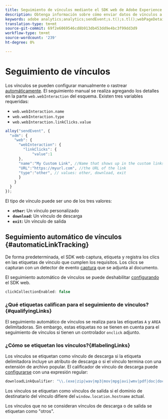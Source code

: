 ```yaml
---
title: Seguimiento de vínculos mediante el SDK web de Adobe Experience Platform
description: Obtenga información sobre cómo enviar datos de vínculos a Adobe Analytics con el SDK web de Experience Platform
keywords: adobe analytics;analytics;sendEvent;s.t();s.tl();webPageDetails;pageViews;webInteraction;vistas de página;seguimiento de vínculos;vínculos;seguimiento de vínculos;clickCollection;colección de clics;
translation-type: tm+mt
source-git-commit: 69f2e6069546cd8b913db453dd9e4bc3f99dd3d9
workflow-type: tm+mt
source-wordcount: '239'
ht-degree: 0%

---
```



# Seguimiento de vínculos

Los vínculos se pueden configurar manualmente o rastrear [automáticamente](#automaticLinkTracking). El seguimiento manual se realiza agregando los detalles en la parte `web.webInteraction` del esquema. Existen tres variables requeridas:

* `web.webInteraction.name`
* `web.webInteraction.type`
* `web.webInteraction.linkClicks.value`

```javascript
alloy("sendEvent", {
  "xdm": {
    "web": {
      "webInteraction": {
        "linkClicks": {
            "value":1
      },
      "name":"My Custom Link", //Name that shows up in the custom links report
      "URL":"https://myurl.com", //the URL of the link
      "type":"other", // values: other, download, exit
      }
    }
  }
});
```

El tipo de vínculo puede ser uno de los tres valores:

* **`other`:** Un vínculo personalizado
* **`download`:** Un vínculo de descarga
* **`exit`:** Un vínculo de salida

## Seguimiento automático de vínculos {#automaticLinkTracking}

De forma predeterminada, el SDK web captura, etiqueta y registra los clics en las etiquetas de vínculo que cumplen los requisitos. Los clics se capturan con un detector de evento [captura](https://www.w3.org/TR/uievents/#capture-phase) que se adjunta al documento.

El seguimiento automático de vínculos se puede deshabilitar [configurando](../fundamentals/configuring-the-sdk.md#clickCollectionEnabled) el SDK web.

```javascript
clickCollectionEnabled: false
```

### ¿Qué etiquetas califican para el seguimiento de vínculos?{#qualifyingLinks}

El seguimiento automático de vínculos se realiza para las etiquetas `A` y `AREA` delimitadoras. Sin embargo, estas etiquetas no se tienen en cuenta para el seguimiento de vínculos si tienen un controlador `onclick` adjunto.

### ¿Cómo se etiquetan los vínculos?{#labelingLinks}

Los vínculos se etiquetan como vínculo de descarga si la etiqueta delimitadora incluye un atributo de descarga o si el vínculo termina con una extensión de archivo popular. El calificador de vínculo de descarga puede [configurarse](../fundamentals/configuring-the-sdk.md) con una expresión regular:

```javascript
downloadLinkQualifier: "\\.(exe|zip|wav|mp3|mov|mpg|avi|wmv|pdf|doc|docx|xls|xlsx|ppt|pptx)$"
```

Los vínculos se etiquetan como vínculos de salida si el dominio de destinatario del vínculo difiere del `window.location.hostname` actual.

Los vínculos que no se consideran vínculos de descarga o de salida se etiquetan como &quot;otros&quot;.
